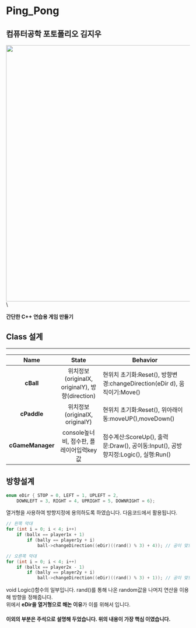 # Ping_Pong

## 컴퓨터공학 포토폴리오 김지우

<img src = "https://user-images.githubusercontent.com/60593969/104157253-228fa480-542e-11eb-9d6b-379f3032b449.gif" width="700px">\

**간단한 C++ 연습용 게임 만들기**

## Class 설계
______________________
|Name|State|Behavior|
|:--:|:--:|--|
|**cBall**|위치정보(originalX, originalY), 방향(direction)| 현위치 초기화:Reset(), 방향변경:changeDirection(eDir d), 움직이기:Move()|
|**cPaddle**|위치정보(originalX, originalY)|현위치 초기화:Reset(), 위아래이동:moveUP(),moveDown()|
|**cGameManager**|console높너비, 점수판, 플레이어입력key값| 점수계산:ScoreUp(), 출력문:Draw(), 공이동:Input(), 공방향지정:Logic(), 실행:Run()|

## 방향설계

```C
enum eDir { STOP = 0, LEFT = 1, UPLEFT = 2, 
	DOWNLEFT = 3, RIGHT = 4, UPRIGHT = 5, DOWNRIGHT = 6};
```
열거형을 사용하여 방향지정에 용의하도록 하였습니다. 다음코드에서 활용됩니다.

```C
// 왼쪽 막대
for (int i = 0; i < 4; i++)
	if (ballx == player1x + 1)
		if (bally == player1y + i)
			ball->changeDirection((eDir)((rand() % 3) + 4)); // 공이 맞으면 튕길 방향이 4, 5, 6중 하나여야함

// 오른쪽 막대
for (int i = 0; i < 4; i++)
	if (ballx == player2x - 1)
		if (bally == player2y + i)
			ball->changeDirection((eDir)((rand() % 3) + 1)); // 공이 맞으면 튕길 방향이 1, 2, 3중 하나여야함
```
void Logic()함수의 일부입니다. rand()를 통해 나온 random값을 나머지 연산을 이용해 방향을 정해줍니다.   
위에서 **eDir을 열거형으로 해논 이유**가 이를 위해서 입니다.

#### 이외의 부분은 주석으로 설명해 두었습니다. 위의 내용이 가장 핵심 이였습니다.
